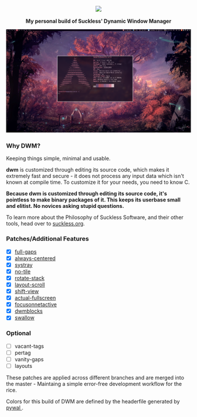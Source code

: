 <p align="center"><img width=300 src="https://dwm.suckless.org/dwm.svg"></p>
<p align="center"><b>My personal build of Suckless' Dynamic Window Manager</b></p>
<p align="center"><img src="rice.png"></p>

### Why DWM?

Keeping things simple, minimal and usable.

**dwm** is customized through editing its source code, which makes it extremely
fast and secure - it does not process any input data which isn't known at
compile time. To customize it for your needs, you need to know C.

**Because dwm is customized through editing its source code, it's pointless to
make binary packages of it. This keeps its userbase small and elitist. No
novices asking stupid questions.**

To learn more about the Philosophy of Suckless Software, and their other tools,
head over to [suckless.org](https://suckless.org).

### Patches/Additional Features

- [x] [full-gaps](./patches/dwm-fullgaps-6.2.diff)
- [x] [always-centered](./patches/dwm-alwayscenter-20200625-f04cac6.diff)
- [x] [systray](./patches/dwm-systray-20210418-67d76bd.diff)
- [x] [no-tile](./patches/dwm-notitle-6.2.diff)
- [x] [rotate-stack](./patches/dwm-rotatestack-20161021-ab9571b.diff)
- [x] [layout-scroll](./patches/dwm-layoutscroll-6.2.diff)
- [x] [shift-view](./patches/shiftview.c)
- [x] [actual-fullscreen](./patches/dwm-actualfullscreen-20191112-cb3f58a.diff)
- [x] [focusonnetactive](./patches/dwm-focusonnetactive-6.2.diff)
- [x] [dwmblocks](https://github.com/hemanth-kotagiri/dwmblocks)
- [x] [swallow](./patches/dwm-swallow-20201211-61bb8b2.diff)

### Optional

- [ ] vacant-tags
- [ ] pertag
- [ ] vanity-gaps
- [ ] layouts

These patches are applied across different branches and are merged into the
master - Maintaing a simple error-free development workflow for the rice.

Colors for this build of DWM are defined by the headerfile generated by [ pywal ](https://github.com/dylanaraps/pywal).
